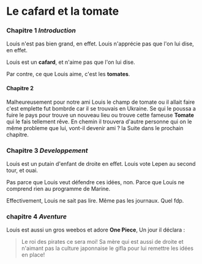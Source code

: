 # Le cafard et la tomate

### Chapitre 1 *Introduction*
 
Louis n'est pas bien grand, en effet. Louis n'apprécie pas que l'on lui dise, en effet. 

Louis est un **cafard**, et n'aime pas que l'on lui dise.

Par contre, ce que Louis aime, c'est les **tomates**.

#### Chapitre 2

Malheureusement pour notre ami Louis le champ de tomate ou il allait faire c'est emplette fut bombrde car il se trouvais en Ukraine. Se qui le poussa a fuire le pays pour trouve un nouveau lieu ou trouve cette fameuse **Tomate** qui le fais tellement rêve. En chemin il trouvera d'autre personne qui on le même probleme que lui, vont-il devenir ami ? la Suite dans le prochain chapitre.

### Chapitre 3 *Developpement*

Louis est un putain d'enfant de droite en effet. Louis vote Lepen au second tour, et ouai.   

Pas parce que Louis veut défendre ces idées, non. Parce que Louis ne comprend rien au programme de Marine.   

Effectivement, Louis ne sait pas lire. Même pas les journaux. Quel fdp.

### chapitre 4 *Aventure*
Louis est aussi un gros weebos et adore **One Piece**, Un jour il déclara :
>Le roi des pirates ce sera moi!
Sa mère qui est aussi de droite et n'aimant pas la culture japonnaise le gifla pour lui remettre les idées en place!

